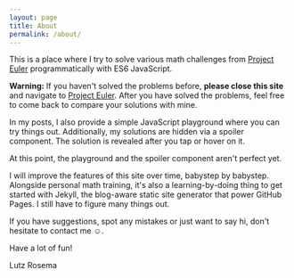 ```yaml
---
layout: page
title: About
permalink: /about/
---
```


This is a place where I try to solve various math challenges from [Project Euler](https://projecteuler.net/) programmatically with ES6 JavaScript.

**Warning:** If you haven't solved the problems before, **please close this site** and navigate to [Project Euler](https://projecteuler.net/). After you have solved the problems, 
feel free to come back to compare your solutions with mine.

In my posts, I also provide a simple JavaScript playground where you can try things out. 
Additionally, my solutions are hidden via a spoiler component. The solution is revealed after you tap or hover on it. 

At this point, the playground and the spoiler component aren't perfect yet. 

I will improve the features of this site over time, babystep by babystep. Alongside personal math training, it's also a learning-by-doing thing to get started with Jekyll, 
the blog-aware static site generator that power GitHub Pages. I still have to figure many things out.

If you have suggestions, spot any mistakes or just want to say hi, don't hesitate to contact me ☺.

Have a lot of fun!

Lutz Rosema